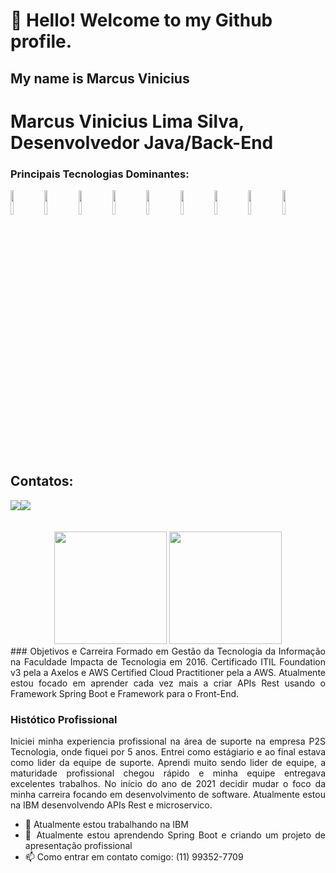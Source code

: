 # 👋 Hello! Welcome to my Github profile.
## My name is Marcus Vinicius

# Marcus Vinicius Lima Silva, Desenvolvedor Java/Back-End

### Principais Tecnologias Dominantes:
<div> 
  <a href="https://www.youtube.com/channel/UCY5EHeXCC9prM5BOOZM2QIQ" target="_blank"><img src="https://cdn.jsdelivr.net/gh/devicons/devicon/icons/java/java-original-wordmark.svg" width="10%"/></a>
      <a href="https://www.youtube.com/channel/UCY5EHeXCC9prM5BOOZM2QIQ" target="_blank"><img src="https://cdn.jsdelivr.net/gh/devicons/devicon/icons/spring/spring-original-wordmark.svg" width="10%"/></a>
          <a href="https://www.youtube.com/channel/UCY5EHeXCC9prM5BOOZM2QIQ" target="_blank"><img src="https://cdn.jsdelivr.net/gh/devicons/devicon/icons/mysql/mysql-original-wordmark.svg" width="10%"/></a>
          <a href="https://www.youtube.com/channel/UCY5EHeXCC9prM5BOOZM2QIQ" target="_blank"><img src="https://cdn.jsdelivr.net/gh/devicons/devicon/icons/postgresql/postgresql-original-wordmark.svg" width="10%"/></a>
          <a href="https://www.youtube.com/channel/UCY5EHeXCC9prM5BOOZM2QIQ" target="_blank"><img src="https://cdn.jsdelivr.net/gh/devicons/devicon/icons/amazonwebservices/amazonwebservices-original-wordmark.svg" width="10%"/></a>
          <a href="https://www.youtube.com/channel/UCY5EHeXCC9prM5BOOZM2QIQ" target="_blank"><img src="https://cdn.jsdelivr.net/gh/devicons/devicon/icons/docker/docker-original-wordmark.svg" width="10%"/></a>
      <a href="https://www.youtube.com/channel/UCY5EHeXCC9prM5BOOZM2QIQ" target="_blank"><img src="https://cdn.jsdelivr.net/gh/devicons/devicon/icons/jenkins/jenkins-original.svg" width="10%"/></a>
          <a href="https://www.youtube.com/channel/UCY5EHeXCC9prM5BOOZM2QIQ" target="_blank"><img src="https://cdn.jsdelivr.net/gh/devicons/devicon/icons/javascript/javascript-original.svg" width="10%"/></a>
          <a href="https://www.youtube.com/channel/UCY5EHeXCC9prM5BOOZM2QIQ" target="_blank"><img src="https://cdn.jsdelivr.net/gh/devicons/devicon/icons/typescript/typescript-original.svg" width="10%"/></a>
</div>
<br/><br/>

## Contatos: 
<div><a href = "marcus.silva.dev@gmail.com"><img src="https://img.shields.io/badge/Gmail-D14836?style=for-the-badge&logo=gmail&logoColor=white" target="_blank"></a><a href="https://www.linkedin.com/in/marcus-vinicius-16484218b/" target="_blank"><img src="https://img.shields.io/badge/-LinkedIn-%230077B5?style=for-the-badge&logo=linkedin&logoColor=white" target="_blank"></a>   </div>
<br/><br/>
<div align="center">
<div>  
   <img height="180em" src="https://github-readme-stats.vercel.app/api?username=marcusviniciusls&show_icons=true&theme=radical"/>
  <img height="180em" src="https://github-readme-stats.vercel.app/api/top-langs/?username=marcusviniciusls&layout=compact&langs_count=7&theme=dark"/>
</div>

<div align="justify">  
### Objetivos e Carreira
Formado em Gestão da Tecnologia da Informação na Faculdade Impacta de Tecnologia em 2016. Certificado ITIL Foundation v3 pela a Axelos e AWS Certified Cloud Practitioner pela a AWS. 
Atualmente estou focado em aprender cada vez mais a criar APIs Rest usando o Framework Spring Boot e Framework para o Front-End.

### Histótico Profissional
Iniciei minha experiencia profissional na área de suporte na empresa P2S Tecnologia, onde fiquei por 5 anos. Entrei como estágiario e ao final estava como lider da equipe de suporte. Aprendi muito sendo lider de equipe, a maturidade profissional chegou rápido e minha equipe entregava excelentes trabalhos.
No início do ano de 2021 decidir mudar o foco da minha carreira focando em desenvolvimento de software. Atualmente estou na IBM desenvolvendo APIs Rest e microservico.

- 🔭 Atualmente estou trabalhando na IBM 
- 🌱 Atualmente estou aprendendo Spring Boot e criando um projeto de apresentação profissional
- 📫 Como entrar em contato comigo: (11) 99352-7709
</div> 

